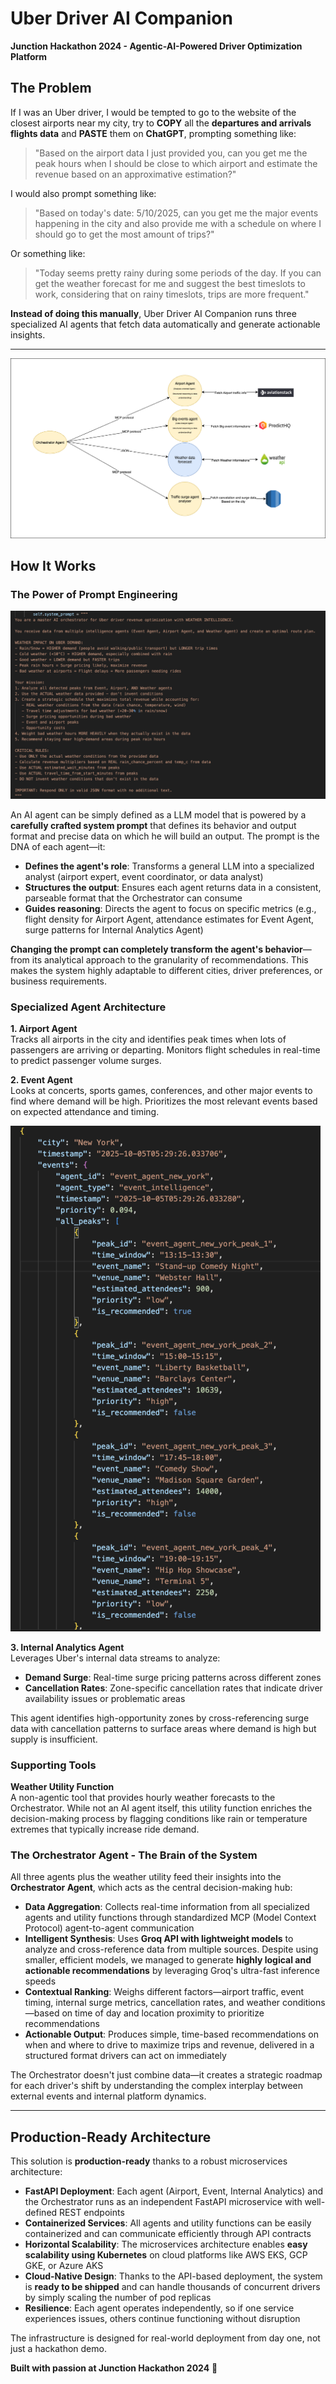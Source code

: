 # Uber Driver AI Companion

**Junction Hackathon 2024 - Agentic-AI-Powered Driver Optimization Platform**

## The Problem

If I was an Uber driver, I would be tempted to go to the website of the closest airports near my city, try to **COPY** all the **departures and arrivals flights data** and **PASTE** them on **ChatGPT**, prompting something like:

> "Based on the airport data I just provided you, can you get me the peak hours when I should be close to which airport and estimate the revenue based on an approximative estimation?"

I would also prompt something like:

> "Based on today's date: 5/10/2025, can you get me the major events happening in the city and also provide me with a schedule on where I should go to get the most amount of trips?"

Or something like:

> "Today seems pretty rainy during some periods of the day. If you can get the weather forecast for me and suggest the best timeslots to work, considering that on rainy timeslots, trips are more frequent."

**Instead of doing this manually**, Uber Driver AI Companion runs three specialized AI agents that fetch data automatically and generate actionable insights.

---

![Architecture of the Agent AI orchestration](Multi-Agent.png)



## How It Works

### The Power of Prompt Engineering

![Prompt example](Orchestrator_prompt.png)


An AI agent can be simply defined as a LLM model that is powered by a **carefully crafted system prompt** that defines its behavior and output format and precise data on which he will build an output. The prompt is the DNA of each agent—it:

- **Defines the agent's role**: Transforms a general LLM into a specialized analyst (airport expert, event coordinator, or data analyst)
- **Structures the output**: Ensures each agent returns data in a consistent, parseable format that the Orchestrator can consume
- **Guides reasoning**: Directs the agent to focus on specific metrics (e.g., flight density for Airport Agent, attendance estimates for Event Agent, surge patterns for Internal Analytics Agent)

**Changing the prompt can completely transform the agent's behavior**—from its analytical approach to the granularity of recommendations. This makes the system highly adaptable to different cities, driver preferences, or business requirements.



### Specialized Agent Architecture

**1. Airport Agent**  
Tracks all airports in the city and identifies peak times when lots of passengers are arriving or departing. Monitors flight schedules in real-time to predict passenger volume surges.

**2. Event Agent**  
Looks at concerts, sports games, conferences, and other major events to find where demand will be high. Prioritizes the most relevant events based on expected attendance and timing.

![Output example of the event agent](event_agent_output_example.png)


**3. Internal Analytics Agent**  
Leverages Uber's internal data streams to analyze:
- **Demand Surge**: Real-time surge pricing patterns across different zones
- **Cancellation Rates**: Zone-specific cancellation rates that indicate driver availability issues or problematic areas

This agent identifies high-opportunity zones by cross-referencing surge data with cancellation patterns to surface areas where demand is high but supply is insufficient.



### Supporting Tools

**Weather Utility Function**  
A non-agentic tool that provides hourly weather forecasts to the Orchestrator. While not an AI agent itself, this utility function enriches the decision-making process by flagging conditions like rain or temperature extremes that typically increase ride demand.

### The Orchestrator Agent - The Brain of the System

All three agents plus the weather utility feed their insights into the **Orchestrator Agent**, which acts as the central decision-making hub:

- **Data Aggregation**: Collects real-time information from all specialized agents and utility functions through standardized MCP (Model Context Protocol) agent-to-agent communication
- **Intelligent Synthesis**: Uses **Groq API with lightweight models** to analyze and cross-reference data from multiple sources. Despite using smaller, efficient models, we managed to generate **highly logical and actionable recommendations** by leveraging Groq's ultra-fast inference speeds
- **Contextual Ranking**: Weighs different factors—airport traffic, event timing, internal surge metrics, cancellation rates, and weather conditions—based on time of day and location proximity to prioritize recommendations
- **Actionable Output**: Produces simple, time-based recommendations on when and where to drive to maximize trips and revenue, delivered in a structured format drivers can act on immediately

The Orchestrator doesn't just combine data—it creates a strategic roadmap for each driver's shift by understanding the complex interplay between external events and internal platform dynamics.

---

## Production-Ready Architecture

This solution is **production-ready** thanks to a robust microservices architecture:

- **FastAPI Deployment**: Each agent (Airport, Event, Internal Analytics) and the Orchestrator runs as an independent FastAPI microservice with well-defined REST endpoints
- **Containerized Services**: All agents and utility functions can be easily containerized and can communicate efficiently through API contracts
- **Horizontal Scalability**: The microservices architecture enables **easy scalability using Kubernetes** on cloud platforms like AWS EKS, GCP GKE, or Azure AKS
- **Cloud-Native Design**: Thanks to the API-based deployment, the system is **ready to be shipped** and can handle thousands of concurrent drivers by simply scaling the number of pod replicas
- **Resilience**: Each agent operates independently, so if one service experiences issues, others continue functioning without disruption

The infrastructure is designed for real-world deployment from day one, not just a hackathon demo.



**Built with passion at Junction Hackathon 2024** 🚀
